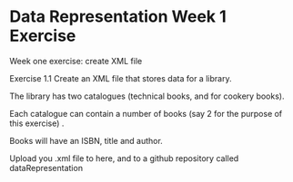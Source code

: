 # Data Representation Week 1 Exercise
Week one exercise: create XML file

Exercise 1.1
Create an XML file that stores data for a library. 

The library has two catalogues (technical books, and for cookery books).

Each catalogue can contain a number of books (say 2 for the purpose of this exercise) . 

Books will have an ISBN, title and author.

Upload you .xml file to here, and to a github repository called dataRepresentation
